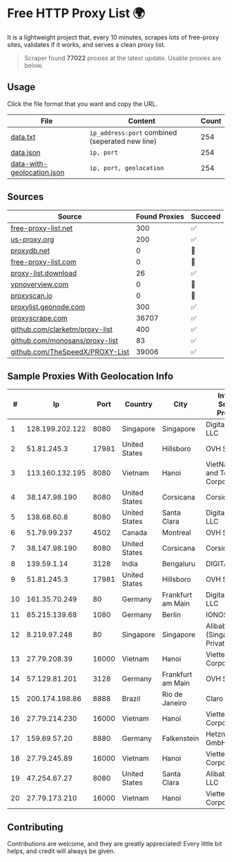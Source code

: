 
# Free HTTP Proxy List 🌍

It is a lightweight project that, every 10 minutes, scrapes lots of free-proxy sites, validates if it works, and serves a clean proxy list.


> Scraper found **77022** proxies at the latest update. Usable proxies are below.

## Usage

Click the file format that you want and copy the URL.


|File|Content|Count|
|----|-------|-----|
|[data.txt](https://raw.githubusercontent.com/themiralay/Proxy-List-World/master/data.txt)|`ip_address:port` combined (seperated new line)|254|
|[data.json](https://raw.githubusercontent.com/themiralay/Proxy-List-World/master/data.json)|`ip, port`|254|
|[data-with-geolocation.json](https://raw.githubusercontent.com/themiralay/Proxy-List-World/master/data-with-geolocation.json)|`ip, port, geolocation`|254|

## Sources

|Source|Found Proxies|Succeed|
|------|-------------|-------|
|[free-proxy-list.net](https://free-proxy-list.net)|300|✅|
|[us-proxy.org](https://www.us-proxy.org)|200|✅|
|[proxydb.net](http://proxydb.net)|0|🚫|
|[free-proxy-list.com](https://free-proxy-list.com/?page=&port=&type%5B%5D=http&type%5B%5D=https&up_time=0&search=Search)|0|🚫|
|[proxy-list.download](https://www.proxy-list.download/HTTP)|26|✅|
|[vpnoverview.com](https://vpnoverview.com/privacy/anonymous-browsing/free-proxy-servers)|0|🚫|
|[proxyscan.io](https://www.proxyscan.io)|0|🚫|
|[proxylist.geonode.com](https://proxylist.geonode.com/api/proxy-list?limit=300&page=1&sort_by=lastChecked&sort_type=desc&protocols=http,https)|300|✅|
|[proxyscrape.com](https://api.proxyscrape.com/v2/?request=displayproxies&protocol=http&timeout=10000&country=all&ssl=all&anonymity=all)|36707|✅|
|[github.com/clarketm/proxy-list](https://raw.githubusercontent.com/clarketm/proxy-list/master/proxy-list-raw.txt)|400|✅|
|[github.com/monosans/proxy-list](https://raw.githubusercontent.com/monosans/proxy-list/main/proxies/http.txt)|83|✅|
|[github.com/TheSpeedX/PROXY-List](https://raw.githubusercontent.com/TheSpeedX/PROXY-List/master/http.txt)|39006|✅|


## Sample Proxies With Geolocation Info

|#|Ip|Port|Country|City|Internet Service Provider|
|-|--|----|-------|----|-------------------------|
|1|128.199.202.122|8080|Singapore|Singapore|DigitalOcean, LLC|
|2|51.81.245.3|17981|United States|Hillsboro|OVH SAS|
|3|113.160.132.195|8080|Vietnam|Hanoi|VietNam Post and Telecom Corporation|
|4|38.147.98.190|8080|United States|Corsicana|Corsicana ISD|
|5|138.68.60.8|8080|United States|Santa Clara|DigitalOcean, LLC|
|6|51.79.99.237|4502|Canada|Montreal|OVH SAS|
|7|38.147.98.190|8080|United States|Corsicana|Corsicana ISD|
|8|139.59.1.14|3128|India|Bengaluru|DIGITALOCEAN|
|9|51.81.245.3|17981|United States|Hillsboro|OVH SAS|
|10|161.35.70.249|80|Germany|Frankfurt am Main|DigitalOcean, LLC|
|11|85.215.139.68|1080|Germany|Berlin|IONOS SE|
|12|8.219.97.248|80|Singapore|Singapore|Alibaba Cloud (Singapore) Private Limited|
|13|27.79.208.39|16000|Vietnam|Hanoi|Viettel Corporation|
|14|57.129.81.201|3128|Germany|Frankfurt am Main|OVH SAS|
|15|200.174.198.86|8888|Brazil|Rio de Janeiro|Claro S.A|
|16|27.79.214.230|16000|Vietnam|Hanoi|Viettel Corporation|
|17|159.69.57.20|8880|Germany|Falkenstein|Hetzner Online GmbH|
|18|27.79.245.89|16000|Vietnam|Hanoi|Viettel Corporation|
|19|47.254.67.27|8080|United States|Santa Clara|Alibaba Cloud LLC|
|20|27.79.173.210|16000|Vietnam|Hanoi|Viettel Corporation|



## Contributing

Contributions are welcome, and they are greatly appreciated! Every
little bit helps, and credit will always be given.

